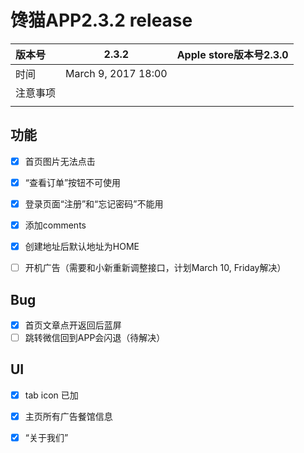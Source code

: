 # 馋猫APP2.3.2 release

| 版本号  | 2.3.2               | Apple store版本号2.3.0 |
| :--- | ------------------- | ------------------- |
| 时间   | March 9, 2017 18:00 |                     |
| 注意事项 |                     |                     |
|      |                     |                     |

## 功能

- [x] 首页图片无法点击

- [x] “查看订单”按钮不可使用

- [x] 登录页面“注册”和“忘记密码”不能用

- [x] 添加comments

- [x] 创建地址后默认地址为HOME

- [ ] 开机广告（需要和小新重新调整接口，计划March 10, Friday解决）

## Bug


- [x] 首页文章点开返回后蓝屏
- [ ] 跳转微信回到APP会闪退（待解决）

## UI

- [x] tab icon 已加
- [x] 主页所有广告餐馆信息
- [x] “关于我们”

